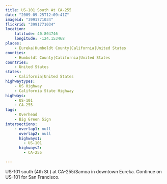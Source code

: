 ```yaml
---
title: US-101 South At CA-255
date: "2009-09-25T12:09:41Z"
imageid: "3991771034"
flickrid: "3991771034"
location:
    latitude: 40.804746
    longitude: -124.153468
places:
    - Eureka|Humboldt County|California|United States
counties:
    - Humboldt County|California|United States
countries:
    - United States
states:
    - California|United States
highwaytypes:
    - US Highway
    - California State Highway
highways:
    - US-101
    - CA-255
tags:
    - Overhead
    - Big Green Sign
intersections:
    - overlap1: null
      overlap2: null
      highways1:
        - US-101
      highways2:
        - CA-255

---
```

US-101 south (4th St.) at CA-255/Samoa in downtown Eureka. Continue on US-101 for San Francisco.